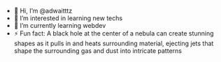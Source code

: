 - 👋 Hi, I’m @adwaitttz
- 👀 I’m interested in learning new techs
- 🌱 I’m currently learning webdev
- ⚡ Fun fact: A black hole at the center of a nebula can create stunning shapes as it pulls in and heats surrounding material, ejecting jets that shape the        surrounding gas and dust into intricate patterns

<!---
adwaitttz/adwaitttz is a ✨ special ✨ repository because its `README.md` (this file) appears on your GitHub profile.
You can click the Preview link to take a look at your changes.
--->
